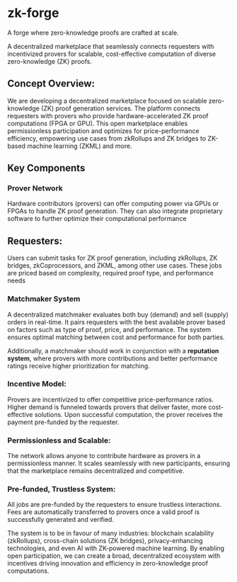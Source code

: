 # zk-forge
A forge where zero-knowledge proofs are crafted at scale.

A decentralized marketplace that seamlessly connects requesters with incentivized provers for scalable, cost-effective computation of diverse zero-knowledge (ZK) proofs.


## Concept Overview:

We are developing a decentralized marketplace focused on scalable zero-knowledge (ZK) proof generation services. The platform connects requesters with provers who provide hardware-accelerated ZK proof computations (FPGA or GPU). This open marketplace enables permissionless participation and optimizes for price-performance efficiency, empowering use cases from zkRollups and ZK bridges to ZK-based machine learning (ZKML) and more.

## Key Components

### Prover Network 
Hardware contributors (provers) can offer computing power via GPUs or FPGAs to handle ZK proof generation. They can also integrate proprietary software to further optimize their computational performance
    
## Requesters: 
Users can submit tasks for ZK proof generation, including zkRollups, ZK bridges, zkCoprocessors, and ZKML, among other use cases. These jobs are priced based on complexity, required proof type, and performance needs
    
### Matchmaker System
A decentralized matchmaker evaluates both buy (demand) and sell (supply) orders in real-time. It pairs requesters with the best available prover based on factors such as type of proof, price, and performance. The system ensures optimal matching between cost and performance for both parties.

Additionally, a matchmaker should work in conjunction with a **reputation system**, where provers with more contributions and better performance ratings receive higher prioritization for matching. 

### Incentive Model:
Provers are incentivized to offer competitive price-performance ratios. Higher demand is funneled towards provers that deliver faster, more cost-effective solutions. Upon successful computation, the prover receives the payment pre-funded by the requester.

### Permissionless and Scalable:
The network allows anyone to contribute hardware as provers in a permissionless manner. It scales seamlessly with new participants, ensuring that the marketplace remains decentralized and competitive.

### Pre-funded, Trustless System:
All jobs are pre-funded by the requesters to ensure trustless interactions. Fees are automatically transferred to provers once a valid proof is successfully generated and verified.


The system is to be in favour of many industries: blockchain scalability (zkRollups), cross-chain solutions (ZK bridges), privacy-enhancing technologies, and even AI with ZK-powered machine learning. By enabling open participation, we can create a broad, decentralized ecosystem with incentives driving innovation and efficiency in zero-knowledge proof computations.
    
